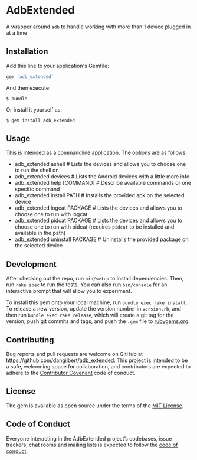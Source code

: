 # AdbExtended

A wrapper around `adb` to handle working with more than 1 device plugged in at a time

## Installation

Add this line to your application's Gemfile:

```ruby
gem 'adb_extended'
```

And then execute:

    $ bundle

Or install it yourself as:

    $ gem install adb_extended

## Usage

This is intended as a commandline application. The options are as follows:

- adb_extended ashell             # Lists the devices and allows you to choose one to run the shell on
- adb_extended devices            # Lists the Android devices with a little more info
- adb_extended help [COMMAND]     # Describe available commands or one specific command
- adb_extended install PATH       # Installs the provided apk on the selected device
- adb_extended logcat PACKAGE     # Lists the devices and allows you to choose one to run with logcat
- adb_extended pidcat PACKAGE     # Lists the devices and allows you to choose one to run with pidcat (requires `pidcat` to be installed and available in the path)
- adb_extended uninstall PACKAGE  # Uninstalls the provided package on the selected device


## Development

After checking out the repo, run `bin/setup` to install dependencies. Then, run `rake spec` to run the tests. You can also run `bin/console` for an interactive prompt that will allow you to experiment.

To install this gem onto your local machine, run `bundle exec rake install`. To release a new version, update the version number in `version.rb`, and then run `bundle exec rake release`, which will create a git tag for the version, push git commits and tags, and push the `.gem` file to [rubygems.org](https://rubygems.org).

## Contributing

Bug reports and pull requests are welcome on GitHub at https://github.com/dangilbert/adb_extended. This project is intended to be a safe, welcoming space for collaboration, and contributors are expected to adhere to the [Contributor Covenant](http://contributor-covenant.org) code of conduct.

## License

The gem is available as open source under the terms of the [MIT License](https://opensource.org/licenses/MIT).

## Code of Conduct

Everyone interacting in the AdbExtended project’s codebases, issue trackers, chat rooms and mailing lists is expected to follow the [code of conduct](https://github.com/dangilbert/adb_extended/blob/master/CODE_OF_CONDUCT.md).
